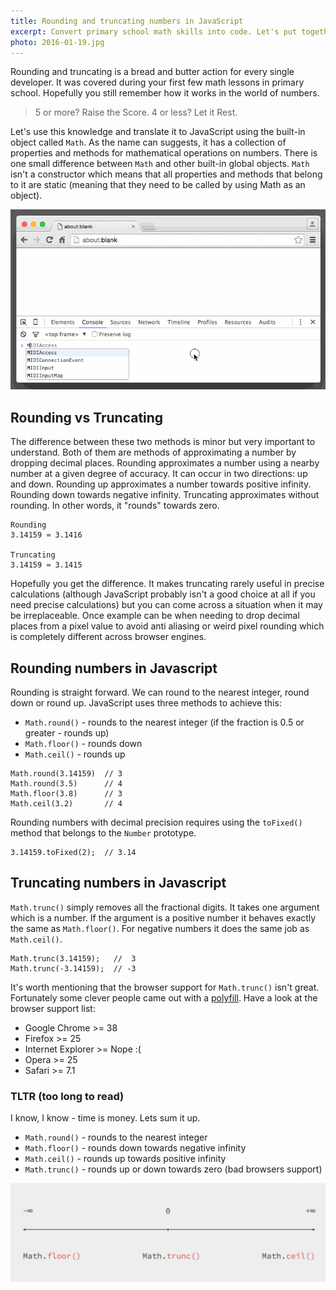 ```yaml
---
title: Rounding and truncating numbers in JavaScript
excerpt: Convert primary school math skills into code. Let's put together all that we know about rounding and truncating numbers in JavaScript.
photo: 2016-01-19.jpg
---
```


Rounding and truncating is a bread and butter action for every single developer. It was covered during your first few math lessons in primary school. Hopefully you still remember how it works in the world of numbers.

> 5 or more? Raise the Score.
> 4 or less? Let it Rest.

Let's use this knowledge and translate it to JavaScript using the built-in object called `Math`. As the name can suggests, it has a collection of properties and methods for mathematical operations on numbers. There is one small difference between `Math` and other built-in global objects. `Math` isn't a constructor which means that all properties and methods that belong to it are static (meaning that they need to be called by using Math as an object).

![Math Object in Google Chrome Console](/photos/2016-01-19-1.gif)

## Rounding vs Truncating

The difference between these two methods is minor but very important to understand. Both of them are methods of approximating a number by dropping decimal places. Rounding approximates a number using a nearby number at a given degree of accuracy. It can occur in two directions: up and down. Rounding up approximates a number towards positive infinity. Rounding down towards negative infinity. Truncating approximates without rounding. In other words, it "rounds" towards zero.

```
Rounding
3.14159 ≈ 3.1416

Truncating
3.14159 ≈ 3.1415
```

Hopefully you get the difference. It makes truncating rarely useful in precise calculations (although JavaScript probably isn't a good choice at all if you need precise calculations) but you can come across a situation when it may be irreplaceable. Once example can be when needing to drop decimal places from a pixel value to avoid anti aliasing or weird pixel rounding which is completely different across browser engines.

## Rounding numbers in Javascript

Rounding is straight forward. We can round to the nearest integer, round down or round up. JavaScript uses three methods to achieve this:

- `Math.round()` - rounds to the nearest integer (if the fraction is 0.5 or greater - rounds up)
- `Math.floor()` - rounds down
- `Math.ceil()` - rounds up

```
Math.round(3.14159)  // 3
Math.round(3.5)      // 4
Math.floor(3.8)      // 3
Math.ceil(3.2)       // 4
```

Rounding numbers with decimal precision requires using the `toFixed()` method that belongs to the `Number` prototype.

```
3.14159.toFixed(2);  // 3.14
```

## Truncating numbers in Javascript

`Math.trunc()` simply removes all the fractional digits. It takes one argument which is a number. If the argument is a positive number it behaves exactly the same as `Math.floor()`. For negative numbers it does the same job as `Math.ceil()`.

```
Math.trunc(3.14159);   //  3
Math.trunc(-3.14159);  // -3
```

It's worth mentioning that the browser support for `Math.trunc()` isn't great. Fortunately some clever people came out with a [polyfill](https://www.npmjs.com/package/math-trunc).  Have a look at the browser support list:

- Google Chrome >= 38
- Firefox >= 25
- Internet Explorer >= Nope :(
- Opera >= 25
- Safari >= 7.1

### TLTR (too long to read)

I know, I know - time is money. Lets sum it up.

- `Math.round()` - rounds to the nearest integer
- `Math.floor()` - rounds down towards negative infinity
- `Math.ceil()` - rounds up towards positive infinity
- `Math.trunc()` - rounds up or down towards zero (bad browsers support)

![Math.floor() & Math.ceil() & Math.trunc() on timeline](/photos/2016-01-19-2.jpg)
